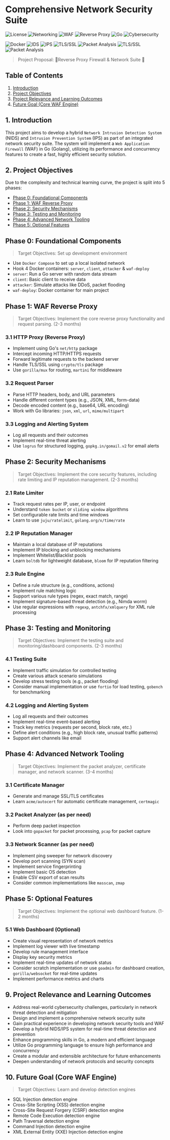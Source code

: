 # Comprehensive Network Security Suite

![License](https://img.shields.io/badge/License-BSD_3--Clause-89b4fa?style=flat&logoColor=white)
![Networking](https://img.shields.io/badge/Networking-f5c2e7?style=flat&logo=cisco&logoColor=11111b)
![WAF](https://img.shields.io/badge/WAF-f2cdcd?style=flat&logo=cloudflare&logoColor=11111b)
![Reverse Proxy](https://img.shields.io/badge/Reverse_Proxy-b4befe?style=flat&logo=nginx&logoColor=11111b)
![Go](https://img.shields.io/badge/Go-94e2d5?style=flat&logo=go&logoColor=11111b)
![Cybersecurity](https://img.shields.io/badge/Cybersecurity-fab387?style=flat&logo=data:image/svg+xml;base64,PHN2ZyB4bWxucz0iaHR0cDovL3d3dy53My5vcmcvMjAwMC9zdmciIHZpZXdCb3g9IjAgMCAyNCAyNCI+PHBhdGggZmlsbD0iIzExMTExYiIgZD0iTTEyIDFMMyA5VDIxIDE4LjVRMTUuNCAyMiAxMiAyMlQ2LjQgMjBRMy41IDE4LjUgMyAxN2wtMi0uNXYtN2wyLTEuNXYyLjdxMi4yNSA0LjQgNy41IDQuOHQxMC0zLjNWOXoiLz48L3N2Zz4=&logoColor=11111b)

![Docker](https://img.shields.io/badge/Docker-89dceb?style=flat&logo=docker&logoColor=11111b)
![IDS](https://img.shields.io/badge/IDS-a6e3a1?style=flat&logo=data:image/svg+xml;base64,PHN2ZyB4bWxucz0iaHR0cDovL3d3dy53My5vcmcvMjAwMC9zdmciIHZpZXdCb3g9IjAgMCAyNCAyNCI+PHBhdGggZmlsbD0iIzExMTExYiIgZD0iTTEyIDJMNCA3djEwbDggNSA4LTVWN2wtOC01ek0xMiA0LjdsNS4yIDMuM0wxMiAxMS43IDYuOCA4bDUuMi0zLjN6TTYgOS4ybDUgMy4xdjYuNGwtNS0zLjFWOS4yek0xMyAxOC43di02LjRsNS0zLjF2Ni40bC01IDMuMXoiLz48L3N2Zz4=&logoColor=11111b)
![IPS](https://img.shields.io/badge/IPS-cba6f7?style=flat&logo=data:image/svg+xml;base64,PHN2ZyB4bWxucz0iaHR0cDovL3d3dy53My5vcmcvMjAwMC9zdmciIHZpZXdCb3g9IjAgMCAyNCAyNCI+PHBhdGggZmlsbD0iIzExMTExYiIgZD0iTTEyIDJMNCA3djEwbDggNSA4LTVWN2wtOC01ek0xMiA0LjdsNS4yIDMuM0wxMiAxMS43IDYuOCA4bDUuMi0zLjN6TTYgOS4ybDUgMy4xdjYuNGwtNS0zLjFWOS4yek0xMyAxOC43di02LjRsNS0zLjF2Ni40bC01IDMuMXoiLz48L3N2Zz4=&logoColor=11111b)
![TLS/SSL](https://img.shields.io/badge/TLS%2FSSL-eba0ac?style=flat&logo=Let's%20Encrypt&logoColor=11111b)
![Packet Analysis](https://img.shields.io/badge/Packet_Analysis-f9e2af?style=flat&logo=wireshark&logoColor=11111b)
![TLS/SSL](https://img.shields.io/badge/TLS%2FSSL-a6e3a1?style=flat&logo=Let's%20Encrypt&logoColor=11111b)
![Packet Analysis](https://img.shields.io/badge/Logs%2FAleart-EEBBFF?style=flat&logo=Gmail&logoColor=11111b)


> Project Proposal: 🌸Reverse Proxy Firewall & Network Suite 🌸

## Table of Contents

1. [Introduction](#1-introduction)
2. [Project Objectives](#2-project-objectives)
3. [Project Relevance and Learning Outcomes](#9-project-relevance-and-learning-outcomes)
4. [Future Goal (Core WAF Engine)](#10-future-goal-core-waf-engine)

## 1. Introduction

This project aims to develop a hybrid `Network Intrusion Detection System` (NIDS) and `Intrusion Prevention System` (IPS) as part of an integrated network security suite. The system will implement a `Web Application Firewall` (WAF) in Go (Golang), utilizing its performance and concurrency features to create a fast, highly efficient security solution.

## 2. Project Objectives

Due to the complexity and technical learning curve, the project is split into 5 phases:

- [Phase 0: Foundational Components](#phase-0-foundational-components)
- [Phase 1: WAF Reverse Proxy](#phase-1-waf-reverse-proxy)
- [Phase 2: Security Mechanisms](#phase-2-security-mechanisms)
- [Phase 3: Testing and Monitoring](#phase-3-testing-and-monitoring)
- [Phase 4: Advanced Network Tooling](#phase-4-advanced-network-tooling)
- [Phase 5: Optional Features](#phase-5-optional-features)

## Phase 0: Foundational Components

>Target Objectives: Set up development environment

- Use `Docker Compose` to set up a local isolated network
- Hook 4 Docker containers: `server`, `client`, `attacker` & `waf-deploy`
- `server`: Run a Go server with random data stream
- `client`: Basic client to receive data
- `attacker`: Simulate attacks like DDoS, packet flooding
- `waf-deploy`: Docker container for main project

## Phase 1: WAF Reverse Proxy

>Target Objectives: Implement the core reverse proxy functionality and request parsing. (2-3 months)

### 3.1 HTTP Proxy (Reverse Proxy)

- Implement using Go's `net/http` package
- Intercept incoming HTTP/HTTPS requests
- Forward legitimate requests to the backend server
- Handle TLS/SSL using `crypto/tls` package
- Use `gorilla/mux` for routing, `martini` for middleware

### 3.2 Request Parser

- Parse HTTP headers, body, and URL parameters
- Handle different content types (e.g., JSON, XML, form-data)
- Decode encoded content (e.g., base64, URL encoding)
- Work with Go libraries: `json`, `xml`, `url`, `mime/multipart`

### 3.3 Logging and Alerting System

- Log all requests and their outcomes
- Implement real-time threat alerting
- Use `logrus` for structured logging, `gopkg.in/gomail.v2` for email alerts

## Phase 2: Security Mechanisms

>Target Objectives: Implement the core security features, including rate limiting and IP reputation management. (2-3 months)

### 2.1 Rate Limiter

- Track request rates per IP, user, or endpoint
- Understand `token bucket` or `sliding window` algorithms
- Set configurable rate limits and time windows
- Learn to use `juju/ratelimit`, `golang.org/x/time/rate`

### 2.2 IP Reputation Manager

- Maintain a local database of IP reputations
- Implement IP blocking and unblocking mechanisms
- Implement Whitelist/Blacklist pools
- Learn `boltdb` for lightweight database, `bloom` for IP reputation filtering

### 2.3 Rule Engine

- Define a rule structure (e.g., conditions, actions)
- Implement rule matching logic
- Support various rule types (regex, exact match, range)
- Implement signature-based threat detection (e.g., Nimda worm)
- Use regular expressions with `regexp`, `antchfx/xmlquery` for XML rule processing

## Phase 3: Testing and Monitoring

>Target Objectives: Implement the testing suite and monitoring/dashboard components. (2-3 months)

### 4.1 Testing Suite

- Implement traffic simulation for controlled testing
- Create various attack scenario simulations
- Develop stress testing tools (e.g., packet flooding)
- Consider manual implementation or use `fortio` for load testing, `gobench` for benchmarking

### 4.2 Logging and Alerting System

- Log all requests and their outcomes
- Implement real-time event-based alerting
- Track key metrics (requests per second, block rate, etc.)
- Define alert conditions (e.g., high block rate, unusual traffic patterns)
- Support alert channels like email

## Phase 4: Advanced Network Tooling

>Target Objectives: Implement the packet analyzer, certificate manager, and network scanner. (3-4 months)

### 3.1 Certificate Manager

- Generate and manage SSL/TLS certificates
- Learn `acme/autocert` for automatic certificate management, `certmagic`

### 3.2 Packet Analyzer (as per need)

- Perform deep packet inspection
- Look into `gopacket` for packet processing, `pcap` for packet capture

### 3.3 Network Scanner (as per need)

- Implement ping sweeper for network discovery
- Develop port scanning (SYN scan)
- Implement service fingerprinting
- Implement basic OS detection
- Enable CSV export of scan results
- Consider common implementations like `masscan`, `zmap`

## Phase 5: Optional Features

>Target Objectives: Implement the optional web dashboard feature. (1-2 months)

### 5.1 Web Dashboard (Optional)

- Create visual representation of network metrics
- Implement log viewer with live timestamp
- Develop rule management interface
- Display key security metrics
- Implement real-time updates of network status
- Consider scratch implementation or use `goadmin` for dashboard creation, `gorilla/websocket` for real-time updates
- Implement performance metrics and charts

## 9. Project Relevance and Learning Outcomes

- Address real-world cybersecurity challenges, particularly in network threat detection and mitigation
- Design and implement a comprehensive network security suite
- Gain practical experience in developing network security tools and WAF
- Develop a hybrid NIDS/IPS system for real-time threat detection and prevention
- Enhance programming skills in Go, a modern and efficient language
- Utilize Go programming language to ensure high performance and concurrency
- Create a modular and extensible architecture for future enhancements
- Deepen understanding of network protocols and security concepts

## 10. Future Goal (Core WAF Engine)

> Target Objectives: Learn and develop detection engines

- SQL Injection detection engine
- Cross-Site Scripting (XSS) detection engine
- Cross-Site Request Forgery (CSRF) detection engine
- Remote Code Execution detection engine
- Path Traversal detection engine
- Command Injection detection engine
- XML External Entity (XXE) Injection detection engine
